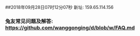 ##2018年09月28日07时12分07秒 新址: 159.65.114.156
### 兔友常见问题及解答: https://github.com/wanggonging/d/blob/w/FAQ.md
